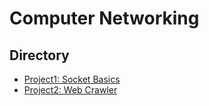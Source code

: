 # Computer Networking

## Directory

* [Project1: Socket Basics](https://github.com/xlabcba/ComputerNetworking/tree/master/project1)
* [Project2: Web Crawler](https://github.com/xlabcba/ComputerNetworking/tree/master/project2)
